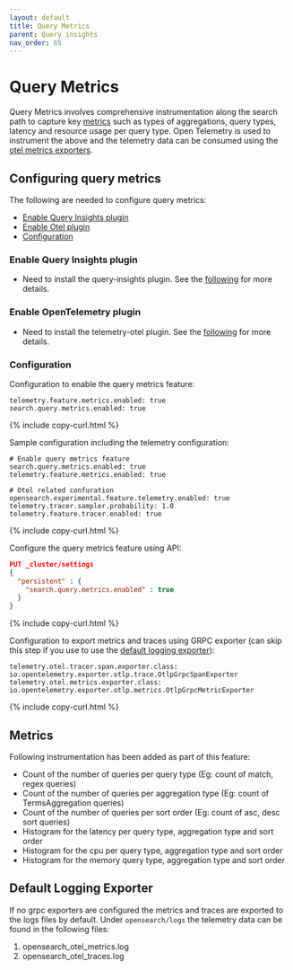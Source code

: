 ```yaml
---
layout: default
title: Query Metrics
parent: Query insights
nav_order: 65
---
```


# Query Metrics

Query Metrics involves comprehensive instrumentation along the search path to capture key [metrics](#metrics) such as types of aggregations, query types, latency and resource usage per query type.
Open Telemetry is used to instrument the above and the telemetry data can be consumed using the [otel metrics exporters]({{site.url}}{{site.baseurl}}/observing-your-data/trace/distributed-tracing/).


## Configuring query metrics

The following are needed to configure query metrics:

- [Enable Query Insights plugin](#enable-query-insights-plugin)
- [Enable Otel plugin](#enable-otel-plugin)
- [Configuration](#configuration)

### Enable Query Insights plugin
- Need to install the query-insights plugin. See the [following]({{site.url}}{{site.baseurl}}/observing-your-data/query-insights/index/) for more details.

### Enable OpenTelemetry plugin
- Need to install the telemetry-otel plugin. See the [following]({{site.url}}{{site.baseurl}}/observing-your-data/trace/distributed-tracing/) for more details.

### Configuration
Configuration to enable the query metrics feature:
```
telemetry.feature.metrics.enabled: true
search.query.metrics.enabled: true
```
{% include copy-curl.html %}

Sample configuration including the telemetry configuration:
```
# Enable query metrics feature
search.query.metrics.enabled: true
telemetry.feature.metrics.enabled: true

# Otel related confuration
opensearch.experimental.feature.telemetry.enabled: true
telemetry.tracer.sampler.probability: 1.0
telemetry.feature.tracer.enabled: true
```
{% include copy-curl.html %}

Configure the query metrics feature using API:
```json
PUT _cluster/settings
{
  "persistent" : {
    "search.query.metrics.enabled" : true
  }
}
```
{% include copy-curl.html %}

Configuration to export metrics and traces using GRPC exporter (can skip this step if you use to use the [default logging exporter](#default-logging-exporter)):
```
telemetry.otel.tracer.span.exporter.class: io.opentelemetry.exporter.otlp.trace.OtlpGrpcSpanExporter
telemetry.otel.metrics.exporter.class: io.opentelemetry.exporter.otlp.metrics.OtlpGrpcMetricExporter
```
{% include copy-curl.html %}


## Metrics
Following instrumentation has been added as part of this feature:
- Count of the number of queries per query type (Eg: count of match, regex queries)
- Count of the number of queries per aggregation type (Eg: count of TermsAggregation queries)
- Count of the number of queries per sort order (Eg: count of asc, desc sort queries)
- Histogram for the latency per query type, aggregation type and sort order
- Histogram for the cpu per query type, aggregation type and sort order
- Histogram for the memory query type, aggregation type and sort order

## Default Logging Exporter
If no grpc exporters are configured the metrics and traces are exported to the logs files by default.
Under `opensearch/logs` the telemetry data can be found in the following files:
1. opensearch_otel_metrics.log
2. opensearch_otel_traces.log






